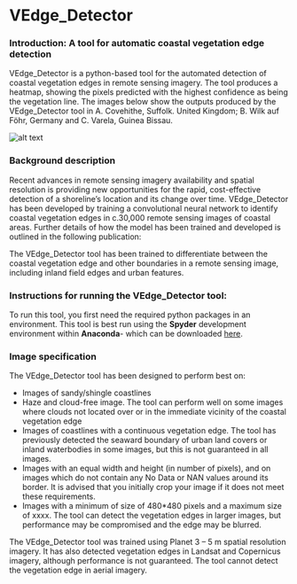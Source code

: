 # VEdge_Detector
### Introduction: A tool for automatic coastal vegetation edge detection

VEdge_Detector is a python-based tool for the automated detection of coastal vegetation edges in remote sensing imagery. The tool produces a heatmap, showing the pixels predicted with the highest confidence as being the vegetation line. The images below show the outputs produced by the VEdge_Detector tool in A. Covehithe, Suffolk. United Kingdom; B. Wilk auf Föhr, Germany and C. Varela, Guinea Bissau. 

![alt text](https://github.com/MartinSJRogers/VEdge_Detector/blob/main/example_Images.png) 

### Background description

Recent advances in remote sensing imagery availability and spatial resolution is providing new opportunities for the rapid, cost-effective detection of a shoreline’s location and its change over time. VEdge_Detector has been developed by training a convolutional neural network to identify coastal vegetation edges in c.30,000 remote sensing images of coastal areas. Further details of how the model has been trained and developed is outlined in the following publication: 

The VEdge_Detector tool has been trained to differentiate between the coastal vegetation edge and other boundaries in a remote sensing image, including inland field edges and urban features. 

### Instructions for running the VEdge_Detector tool: 

To run this tool, you first need the required python packages in an environment. This tool is best run using the **Spyder** development environment within **Anaconda**- which can be downloaded [here](https://docs.anaconda.com/anaconda/install/). 



### Image specification

The VEdge_Detector tool has been designed to perform best on:
- Images of sandy/shingle coastlines 
- Haze and cloud-free image. The tool can perform well on some images where clouds not located over or in the immediate vicinity of the coastal vegetation edge
- Images of coastlines with a continuous vegetation edge. The tool has previously detected the seaward boundary of urban land covers or inland waterbodies in some images, but this is not guaranteed in all images.
- Images with an equal width and height (in number of pixels), and on images which do not contain any No Data or NAN values around its border. It is advised that you initially crop your image if it does not meet these requirements. 
- Images with a minimum of size of 480*480 pixels and a maximum size of xxxx. The tool can detect the vegetation edges in larger images, but performance may be compromised and the edge may be blurred. 

The VEdge_Detector tool was trained using Planet 3 – 5 m spatial resolution imagery. It has also detected vegetation edges in Landsat and Copernicus imagery, although performance is not guaranteed. The tool cannot detect the vegetation edge in aerial imagery. 

